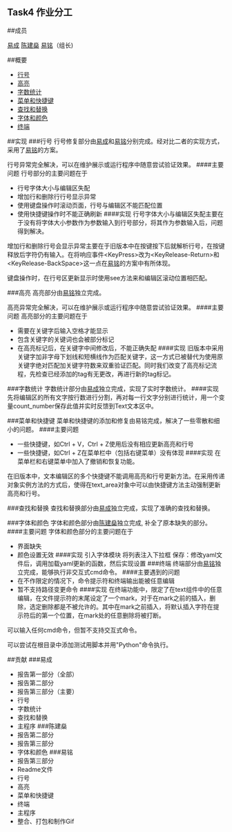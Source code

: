 Task4 作业分工
---

##成员 

[易成][1]
[陈建燊][2]
[易铭][3]（组长)

##概要
- [行号](#行号)
- [高亮](#高亮)
- [字数统计](#字数统计)
- [菜单和快捷键](#菜单和快捷键)
- [查找和替换](#查找和替换)
- [字体和颜色](#字体和颜色)
- [终端](#终端)

##实现
###行号
行号修复部分由[易成][1]和[易铭][3]分别完成。经对比二者的实现方式，采用了[易铭][3]的方案。

行号异常完全解决，可以在维护展示或运行程序中随意尝试验证效果。
####主要问题
行号部分的主要问题在于
- 行号字体大小与编辑区失配
- 增加行和删除行行号显示异常
- 使用键盘操作时滚动页面，行号与编辑区不能匹配位置
- 使用快捷键操作时不能正确刷新
####实现
行号字体大小与编辑区失配主要在于没有将字体大小参数作为参数输入到行号部分，将其作为参数输入后，问题得到解决。

增加行和删除行号会显示异常主要在于旧版本中在按键按下后就解析行号，在按键释放后字符仍有输入。在将响应事件\<KeyPress>改为\<KeyRelease-Return>和\<KeyRelease-BackSpace>这一点在[易铭][3]的方案中有所体现。

键盘操作时，在行号区更新显示时使用see方法来和编辑区滚动位置相匹配。



###高亮
高亮部分由[易铭][3]独立完成。

高亮异常完全解决，可以在维护展示或运行程序中随意尝试验证效果。
####主要问题
高亮部分的主要问题在于
- 需要在关键字后输入空格才能显示
- 包含关键字的关键词也会被部分标记
- 在高亮标记后，在关键字中间修改后，不能正确失配
####实现
旧版本中采用关键字加非字母下划线和短横线作为匹配关键字，这一方式已被替代为使用原关键字绝对匹配加关键字符数来双重验证匹配。同时我们改变了高亮标记流程，先检查已经添加的tag有无更改，再进行新的tag标记。

###字数统计
字数统计部分由[易成][1]独立完成，实现了实时字数统计。
####实现
先将编辑区的所有文字按行数进行分割，再对每一行文字分别进行统计，用一个变量count_number保存此值并实时反馈到Text文本区中。

###菜单和快捷键
菜单和快捷键的添加和修复由易铭完成，解决了一些零散和细小的问题。
####主要问题
- 一些快捷键，如Ctrl + V，Ctrl + Z使用后没有相应更新高亮和行号
- 一些快捷键，如Ctrl + Z在菜单栏中（包括右键菜单）没有体现
####实现
在菜单栏和右键菜单中加入了撤销和恢复功能。

在旧版本中，文本编辑区的多个快捷键不能调用高亮和行号更新方法。在采用传递对象实例方法的方式后，使得在text_area对象中可以由快捷键方法主动强制更新高亮和行号。

###查找和替换
查找和替换部分由[易成][1]独立完成，实现了准确的查找和替换。

###字体和颜色
字体和颜色部分由[陈建燊][2]独立完成, 补全了原本缺失的部分。
####主要问题
字体和颜色部分的主要问题在于
- 界面缺失
- 颜色设置无效
####实现
引入字体模块
将列表注入下拉框
保存：修改yaml文件后，调用加载yaml更新的函数，然后实现设置
###终端
终端部分由[易铭][3]独立完成，能够执行非交互式cmd命令。
####主要遇到的问题
- 在不作限定的情况下，命令提示符和终端输出能被任意编辑
- 暂不支持路径变更命令
####实现
在终端功能中，限定了在text组件中的任意编辑，在文件提示符的末尾设定了一个mark，对于在mark之前的插入，删除，选定删除都是不被允许的。其中在mark之前插入，将默认插入字符在提示符后的第一个位置，在mark处的任意删除将被打断。

可以输入任何cmd命令，但暂不支持交互式命令。

可以尝试在根目录中添加测试用脚本并用"Python"命令执行。

##贡献
###易成
- 报告第一部分（全部）
- 报告第二部分
- 报告第三部分（主要）
- 行号
- 字数统计
- 查找和替换
- 主程序
###陈建燊
- 报告第二部分
- 报告第三部分
- 字体和颜色
###易铭
- 报告第三部分
- Readme文件
- 行号
- 高亮
- 菜单和快捷键
- 终端
- 主程序
- 整合、打包和制作Gif

[1]: 易成
[2]: 陈建燊
[3]: 易铭